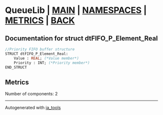 # QueueLib | [MAIN] | [NAMESPACES] | [METRICS] | [BACK]  

## Documentation for struct dtFIFO_P_Element_Real  

```pascal
//Priority FIFO buffer structure  
STRUCT dtFIFO_P_Element_Real:
    Value : REAL; (*Value member*)
    Priority : INT; (*Priority member*)
END_STRUCT
```

## Metrics  

Number of components: 2  

---
Autogenerated with [ia_tools](https://github.com/tkucic/ia_tools)  

[MAIN]: ../../../../index_st.md
[NAMESPACES]: ../../nsList_st.md
[METRICS]: ../../../metrics_st.md
[BACK]: ../nsMain_st.md
